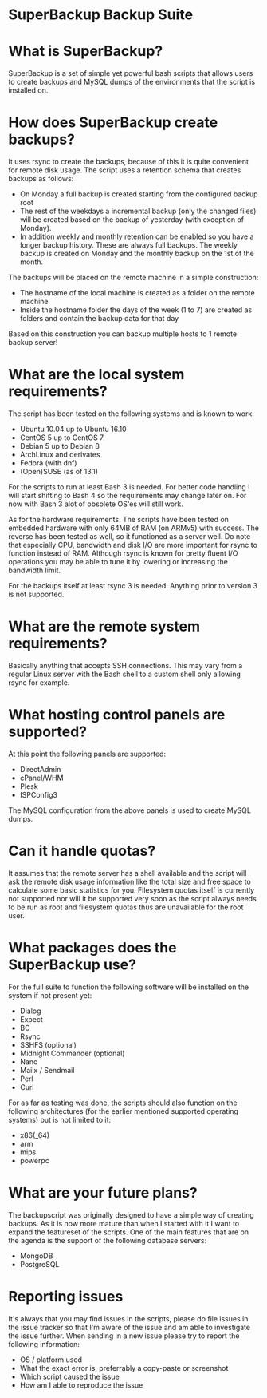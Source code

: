 # SuperBackup Backup Suite

# What is SuperBackup?
SuperBackup is a set of simple yet powerful bash scripts that allows users to
create backups and MySQL dumps of the environments that the script is installed
on.

# How does SuperBackup create backups?
It uses rsync to create the backups, because of this it is quite convenient for
remote disk usage. The script uses a retention schema that creates backups as
follows:

* On Monday a full backup is created starting from the configured backup root
* The rest of the weekdays a incremental backup (only the changed files) will
be created based on the backup of yesterday (with exception of Monday).
* In addition weekly and monthly retention can be enabled so you have a longer
backup history. These are always full backups. The weekly backup is created on
Monday and the monthly backup on the 1st of the month.

The backups will be placed on the remote machine in a simple construction:

* The hostname of the local machine is created as a folder on the remote machine
* Inside the hostname folder the days of the week (1 to 7) are created as folders
and contain the backup data for that day

Based on this construction you can backup multiple hosts to 1 remote backup
server!

# What are the local system requirements?
The script has been tested on the following systems and is known to work:

* Ubuntu 10.04 up to Ubuntu 16.10
* CentOS 5 up to CentOS 7
* Debian 5 up to Debian 8
* ArchLinux and derivates
* Fedora (with dnf)
* (Open)SUSE (as of 13.1)

For the scripts to run at least Bash 3 is needed. For better code handling I
will start shifting to Bash 4 so the requirements may change later on. For now
with Bash 3 alot of obsolete OS'es will still work.

As for the hardware requirements: The scripts have been tested on embedded
hardware with only 64MB of RAM (on ARMv5) with success. The reverse has been tested as
well, so it functioned as a server well. Do note that especially CPU, bandwidth
and disk I/O are more important for rsync to function instead of RAM. Although
rsync is known for pretty fluent I/O operations you may be able to tune it
by lowering or increasing the bandwidth limit.

For the backups itself at least rsync 3 is needed. Anything prior to version
3 is not supported.

# What are the remote system requirements?
Basically anything that accepts SSH connections. This may vary from a regular
Linux server with the Bash shell to a custom shell only allowing rsync for
example.

# What hosting control panels are supported?
At this point the following panels are supported:

* DirectAdmin
* cPanel/WHM
* Plesk
* ISPConfig3

The MySQL configuration from the above panels is used to create MySQL dumps.

# Can it handle quotas?
It assumes that the remote server has a shell available and the script will ask
the remote disk usage information like the total size and free space to calculate
some basic statistics for you. Filesystem quotas itself is currently not supported
nor will it be supported very soon as the script always needs to be run as root
and filesystem quotas thus are unavailable for the root user.

# What packages does the SuperBackup use?
For the full suite to function the following software will be installed on the
system if not present yet:

* Dialog
* Expect
* BC
* Rsync
* SSHFS (optional)
* Midnight Commander (optional)
* Nano
* Mailx / Sendmail
* Perl
* Curl

For as far as testing was done, the scripts should also function on the
following architectures (for the earlier mentioned supported operating systems)
but is not limited to it:

* x86(_64)
* arm
* mips
* powerpc

# What are your future plans?
The backupscript was originally designed to have a simple way of creating
backups. As it is now more mature than when I started with it I want to
expand the featureset of the scripts. One of the main features that are
on the agenda is the support of the following database servers:

* MongoDB
* PostgreSQL

# Reporting issues
It's always that you may find issues in the scripts, please do file
issues in the issue tracker so that I'm aware of the issue and am
able to investigate the issue further. When sending in a new issue
please try to report the following information:

* OS / platform used
* What the exact error is, preferrably a copy-paste or screenshot
* Which script caused the issue
* How am I able to reproduce the issue